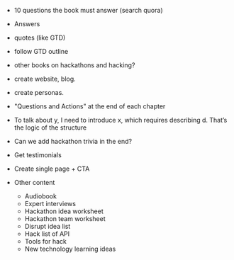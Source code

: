 - 10 questions the book must answer (search quora)
- Answers
- quotes (like GTD)
- follow GTD outline
- other books on hackathons and hacking?
- create website, blog. 
- create personas.
- "Questions and Actions" at the end of each chapter
- To talk about y, I need to introduce x, which requires describing d. That’s the logic of the structure
- Can we add hackathon trivia in the end?
- Get testimonials
- Create single page + CTA

- Other content
	- Audiobook
	- Expert interviews
	- Hackathon idea worksheet
	- Hackathon team worksheet
	- Disrupt idea list
	- Hack list of API
	- Tools for hack
	- New technology learning ideas